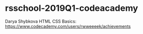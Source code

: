 # rsschool-2019Q1-codeacademy

Darya Shybkova
HTML CSS Basics: https://www.codecademy.com/users/rwweeeek/achievements
